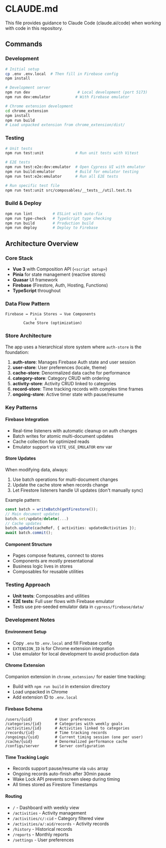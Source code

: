 # CLAUDE.md

This file provides guidance to Claude Code (claude.ai/code) when working with code in this repository.

## Commands

### Development
```bash
# Initial setup
cp .env .env.local  # Then fill in Firebase config
npm install

# Development server
npm run dev                     # Local development (port 5173)
npm run dev:emulator           # With Firebase emulator

# Chrome extension development
cd chrome_extension
npm install
npm run build
# Load unpacked extension from chrome_extension/dist/
```

### Testing
```bash
# Unit tests
npm run test:unit              # Run unit tests with Vitest

# E2E tests
npm run test:e2e:dev:emulator  # Open Cypress UI with emulator
npm run build:emulator         # Build for emulator testing
npm run test:e2e:emulator      # Run all E2E tests

# Run specific test file
npm run test:unit src/composables/__tests__/util.test.ts
```

### Build & Deploy
```bash
npm run lint         # ESLint with auto-fix
npm run type-check   # TypeScript type checking
npm run build        # Production build
npm run deploy       # Deploy to Firebase
```

## Architecture Overview

### Core Stack
- **Vue 3** with Composition API (`<script setup>`)
- **Pinia** for state management (reactive stores)
- **Quasar** UI framework
- **Firebase** (Firestore, Auth, Hosting, Functions)
- **TypeScript** throughout

### Data Flow Pattern
```
Firebase ↔ Pinia Stores → Vue Components
             ↓
        Cache Store (optimization)
```

### Store Architecture
The app uses a hierarchical store system where `auth-store` is the foundation:

1. **auth-store**: Manages Firebase Auth state and user session
2. **user-store**: User preferences (locale, theme)
3. **cache-store**: Denormalized data cache for performance
4. **category-store**: Category CRUD with ordering
5. **activity-store**: Activity CRUD linked to categories
6. **record-store**: Time tracking records with complex time frames
7. **ongoing-store**: Active timer state with pause/resume

### Key Patterns

#### Firebase Integration
- Real-time listeners with automatic cleanup on auth changes
- Batch writes for atomic multi-document updates
- Cache collection for optimized reads
- Emulator support via `VITE_USE_EMULATOR` env var

#### Store Updates
When modifying data, always:
1. Use batch operations for multi-document changes
2. Update the cache store when records change
3. Let Firestore listeners handle UI updates (don't manually sync)

Example pattern:
```typescript
const batch = writeBatch(getFirestore());
// Main document updates
batch.set/update/delete(...)
// Cache updates
batch.update(cacheRef, { activities: updatedActivities });
await batch.commit();
```

#### Component Structure
- Pages compose features, connect to stores
- Components are mostly presentational
- Business logic lives in stores
- Composables for reusable utilities

### Testing Approach
- **Unit tests**: Composables and utilities
- **E2E tests**: Full user flows with Firebase emulator
- Tests use pre-seeded emulator data in `cypress/firebase/data/`

### Development Notes

#### Environment Setup
- Copy `.env` to `.env.local` and fill Firebase config
- `EXTENSION_ID` is for Chrome extension integration
- Use emulator for local development to avoid production data

#### Chrome Extension
Companion extension in `chrome_extension/` for easier time tracking:
- Build with `npm run build` in extension directory
- Load unpacked in Chrome
- Add extension ID to `.env.local`

#### Firebase Schema
```
/users/{uid}          # User preferences
/categories/{id}      # Categories with weekly goals
/activities/{id}      # Activities linked to categories
/records/{id}         # Time tracking records
/ongoings/{uid}       # Current timing session (one per user)  
/cache/{uid}          # Denormalized performance cache
/configs/server       # Server configuration
```

#### Time Tracking Logic
- Records support pause/resume via `subs` array
- Ongoing records auto-finish after 30min pause
- Wake Lock API prevents screen sleep during timing
- All times stored as Firestore Timestamps

#### Routing
- `/` - Dashboard with weekly view
- `/activities` - Activity management
- `/activities/c/:cid` - Category filtered view
- `/activities/a/:aid/records` - Activity records
- `/history` - Historical records
- `/reports` - Monthly reports
- `/settings` - User preferences